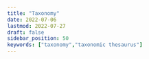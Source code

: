 ```yaml
---
title: "Taxonomy"
date: 2022-07-06
lastmod: 2022-07-27
draft: false
sidebar_position: 50
keywords: ["taxonomy","taxonomic thesaurus"]
---
```


